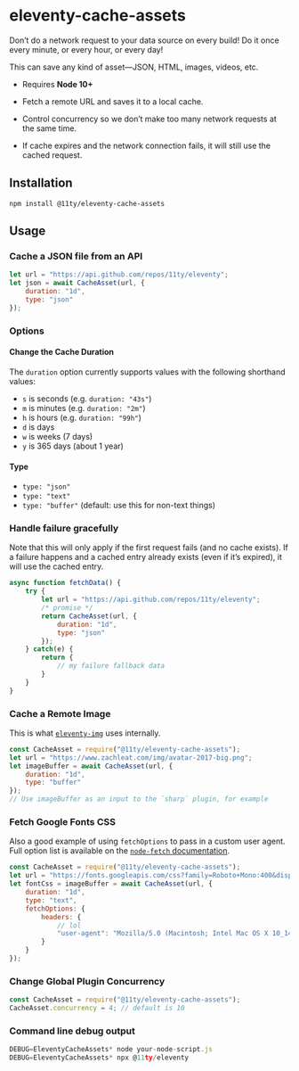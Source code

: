 # eleventy-cache-assets

Don’t do a network request to your data source on every build! Do it once every minute, or every hour, or every day!

This can save any kind of asset—JSON, HTML, images, videos, etc.

* Requires **Node 10+**

* Fetch a remote URL and saves it to a local cache.
* Control concurrency so we don’t make too many network requests at the same time.
* If cache expires and the network connection fails, it will still use the cached request.

## Installation

```
npm install @11ty/eleventy-cache-assets
```

## Usage

### Cache a JSON file from an API

```js
let url = "https://api.github.com/repos/11ty/eleventy";
let json = await CacheAsset(url, {
	duration: "1d",
	type: "json"
});
```

### Options

#### Change the Cache Duration

The `duration` option currently supports values with the following shorthand values:

* `s` is seconds (e.g. `duration: "43s"`)
* `m` is minutes (e.g. `duration: "2m"`)
* `h` is hours (e.g. `duration: "99h"`)
* `d` is days
* `w` is weeks (7 days)
* `y` is 365 days (about 1 year)

#### Type

* `type: "json"`
* `type: "text"`
* `type: "buffer"` (default: use this for non-text things)

### Handle failure gracefully

Note that this will only apply if the first request fails (and no cache exists). If a failure happens and a cached entry already exists (even if it’s expired), it will use the cached entry.

```js
async function fetchData() {
	try {
		let url = "https://api.github.com/repos/11ty/eleventy";
		/* promise */
		return CacheAsset(url, {
			duration: "1d",
			type: "json"
		});
	} catch(e) {
		return {
			// my failure fallback data
		}
	}
}
```

### Cache a Remote Image

This is what [`eleventy-img`](https://github.com/11ty/eleventy-img/) uses internally.

```js
const CacheAsset = require("@11ty/eleventy-cache-assets");
let url = "https://www.zachleat.com/img/avatar-2017-big.png";
let imageBuffer = await CacheAsset(url, {
	duration: "1d",
	type: "buffer"
});
// Use imageBuffer as an input to the `sharp` plugin, for example
```

### Fetch Google Fonts CSS

Also a good example of using `fetchOptions` to pass in a custom user agent. Full option list is available on the [`node-fetch` documentation](https://www.npmjs.com/package/node-fetch#options).

```js
const CacheAsset = require("@11ty/eleventy-cache-assets");
let url = "https://fonts.googleapis.com/css?family=Roboto+Mono:400&display=swap";
let fontCss = imageBuffer = await CacheAsset(url, {
	duration: "1d",
	type: "text",
	fetchOptions: {
		headers: {
			// lol
			"user-agent": "Mozilla/5.0 (Macintosh; Intel Mac OS X 10_14_5) AppleWebKit/537.36 (KHTML, like Gecko) Chrome/74.0.3729.169 Safari/537.36"
		}
	}
});
```

### Change Global Plugin Concurrency

```js
const CacheAsset = require("@11ty/eleventy-cache-assets");
CacheAsset.concurrency = 4; // default is 10
```

### Command line debug output

```js
DEBUG=EleventyCacheAssets* node your-node-script.js
DEBUG=EleventyCacheAssets* npx @11ty/eleventy
```

<!--
## Roadmap

* Add support for tiered asset requests, e.g. CSS requests background-images and web fonts, for example.

## Open Questions

* `flat-cache` save method seems to be synchronous, is there a better async one?
* Our cache stores raw buffers internally, which are pretty bloated compared to the original. Surely there is a more efficient way to do this. Maybe store the files in their original format.
-->